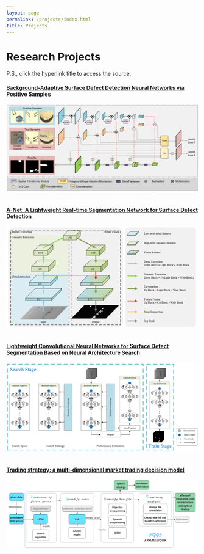 ```yaml
---
layout: page
permalink: /projects/index.html
title: Projects
---
```


# Research Projects

P.S., click the hyperlink title to access the source.<br>

#### [Background-Adaptive Surface Defect Detection Neural Networks via Positive Samples](https://max-chenb.github.io/mypaper/202302ICAROB.pdf)

<center>
<img src="/images/stn.png">
</center>
<br>

#### [A-Net: A Lightweight Real-time Segmentation Network for Surface Defect Detection](https://max-chenb.github.io/mypaper/202208cenim.pdf)

<center>
<img src="/images/A_Net.png">
</center>
<br>

#### [Lightweight Convolutional Neural Networks for Surface Defect Segmentation Based on Neural Architecture Search](https://max-chenb.github.io/mypaper/SDI-NAS.pdf)

<center>
<img src="/images/SDI_NAS.png">
</center>

<br>

#### [Trading strategy: a multi-dimensional market trading decision model](https://max-chenb.github.io/mypaper/2202981.pdf)

<center>
<img src="/images/2202981.png">
</center>
<br>

<br>

<!-- ---

# Open-source Projects

<br>

#### [FZU-Flying-Book 福州大学飞跃手册](https://fzu-fly.online/)

This is the flying handbook for FZU students. Many outstanding graduates of Fuzhou University leave their unique experiences, valuable wisdom, and sincere wishes in this flying-handbook.

#### [FZU-LaTeX-template 精美学术模版](https://github.com/GuangLun2000/FZU-latex-template)

Many elegant LaTeX templates designed for FZU students, including Beamer Theme Slides, Recommendation Letters and Undergraduate Thesis Template.

#### [miec-lance 自动化系修读材料](https://github.com/GuangLun2000/miec-lance )

This repo is where I keep track of my incredible journey at FZU-MIEC. You can learn RIDS & CSEE better by refering to this repo, but **please do not directly copy my assignments, codes and any reports!** -->
